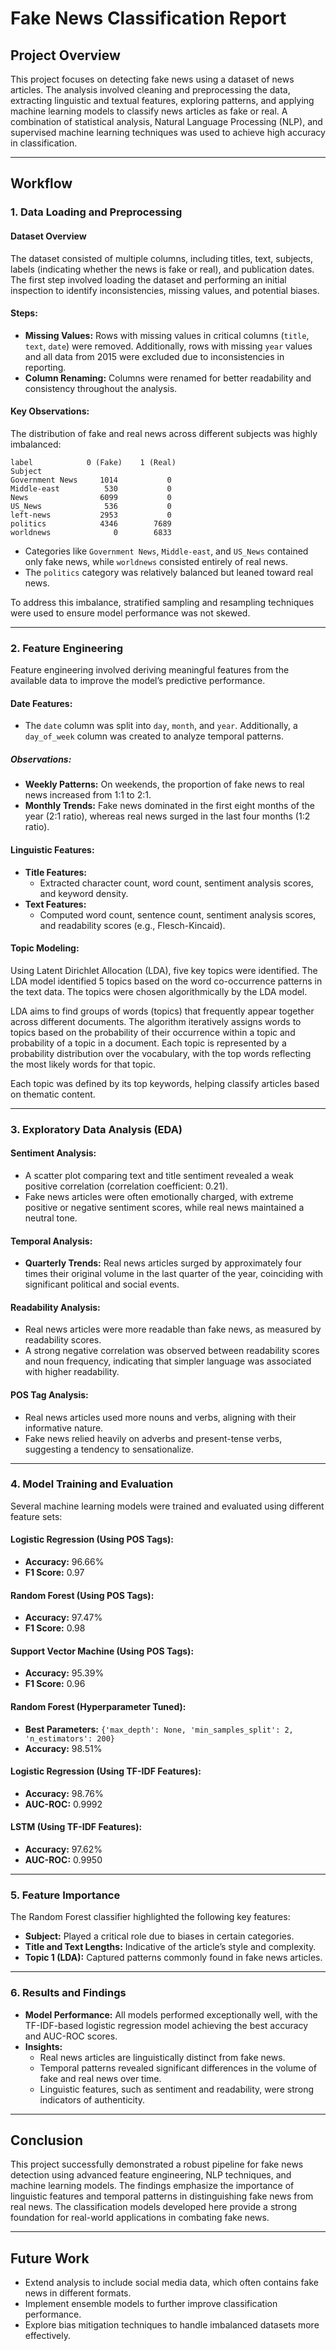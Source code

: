 # Fake News Classification Report

## Project Overview

This project focuses on detecting fake news using a dataset of news articles. The analysis involved cleaning and preprocessing the data, extracting linguistic and textual features, exploring patterns, and applying machine learning models to classify news articles as fake or real. A combination of statistical analysis, Natural Language Processing (NLP), and supervised machine learning techniques was used to achieve high accuracy in classification.

---

## Workflow

### 1. Data Loading and Preprocessing

#### Dataset Overview

The dataset consisted of multiple columns, including titles, text, subjects, labels (indicating whether the news is fake or real), and publication dates. The first step involved loading the dataset and performing an initial inspection to identify inconsistencies, missing values, and potential biases.

#### Steps:

- **Missing Values:** Rows with missing values in critical columns (`title`, `text`, `date`) were removed. Additionally, rows with missing `year` values and all data from 2015 were excluded due to inconsistencies in reporting.
- **Column Renaming:** Columns were renamed for better readability and consistency throughout the analysis.

#### Key Observations:

The distribution of fake and real news across different subjects was highly imbalanced:

```
label            0 (Fake)    1 (Real)
Subject
Government News     1014           0
Middle-east          530           0
News                6099           0
US_News              536           0
left-news           2953           0
politics            4346        7689
worldnews              0        6833
```

- Categories like `Government News`, `Middle-east`, and `US_News` contained only fake news, while `worldnews` consisted entirely of real news.
- The `politics` category was relatively balanced but leaned toward real news.

To address this imbalance, stratified sampling and resampling techniques were used to ensure model performance was not skewed.

---

### 2. Feature Engineering

Feature engineering involved deriving meaningful features from the available data to improve the model’s predictive performance.

#### Date Features:

- The `date` column was split into `day`, `month`, and `year`. Additionally, a `day_of_week` column was created to analyze temporal patterns.

##### Observations:

- **Weekly Patterns:** On weekends, the proportion of fake news to real news increased from 1:1 to 2:1.
- **Monthly Trends:** Fake news dominated in the first eight months of the year (2:1 ratio), whereas real news surged in the last four months (1:2 ratio).

#### Linguistic Features:

- **Title Features:**
  - Extracted character count, word count, sentiment analysis scores, and keyword density.
- **Text Features:**
  - Computed word count, sentence count, sentiment analysis scores, and readability scores (e.g., Flesch-Kincaid).

#### Topic Modeling:

Using Latent Dirichlet Allocation (LDA), five key topics were identified. The LDA model identified 5 topics based on the word co-occurrence patterns in the text data.  The topics were chosen algorithmically by the LDA model.&#x20;

LDA aims to find groups of words (topics) that frequently appear together across different documents. The algorithm iteratively assigns words to topics based on the probability of their occurrence within a topic and probability of a topic in a document. Each topic is represented by a probability distribution over the vocabulary, with the top words reflecting the most likely words for that topic.

Each topic was defined by its top keywords, helping classify articles based on thematic content.

---

### 3. Exploratory Data Analysis (EDA)

#### Sentiment Analysis:

- A scatter plot comparing text and title sentiment revealed a weak positive correlation (correlation coefficient: 0.21).
- Fake news articles were often emotionally charged, with extreme positive or negative sentiment scores, while real news maintained a neutral tone.

#### Temporal Analysis:

- **Quarterly Trends:** Real news articles surged by approximately four times their original volume in the last quarter of the year, coinciding with significant political and social events.

#### Readability Analysis:

- Real news articles were more readable than fake news, as measured by readability scores.
- A strong negative correlation was observed between readability scores and noun frequency, indicating that simpler language was associated with higher readability.

#### POS Tag Analysis:

- Real news articles used more nouns and verbs, aligning with their informative nature.
- Fake news relied heavily on adverbs and present-tense verbs, suggesting a tendency to sensationalize.

---

### 4. Model Training and Evaluation

Several machine learning models were trained and evaluated using different feature sets:

#### Logistic Regression (Using POS Tags):

- **Accuracy:** 96.66%
- **F1 Score:** 0.97

#### Random Forest (Using POS Tags):

- **Accuracy:** 97.47%
- **F1 Score:** 0.98

#### Support Vector Machine (Using POS Tags):

- **Accuracy:** 95.39%
- **F1 Score:** 0.96

#### Random Forest (Hyperparameter Tuned):

- **Best Parameters:** `{'max_depth': None, 'min_samples_split': 2, 'n_estimators': 200}`
- **Accuracy:** 98.51%

#### Logistic Regression (Using TF-IDF Features):

- **Accuracy:** 98.76%
- **AUC-ROC:** 0.9992

#### LSTM (Using TF-IDF Features):

- **Accuracy:** 97.62%
- **AUC-ROC:** 0.9950

---

### 5. Feature Importance

The Random Forest classifier highlighted the following key features:

- **Subject:** Played a critical role due to biases in certain categories.
- **Title and Text Lengths:** Indicative of the article’s style and complexity.
- **Topic 1 (LDA):** Captured patterns commonly found in fake news articles.

---

### 6. Results and Findings

- **Model Performance:** All models performed exceptionally well, with the TF-IDF-based logistic regression model achieving the best accuracy and AUC-ROC scores.
- **Insights:**
  - Real news articles are linguistically distinct from fake news.
  - Temporal patterns revealed significant differences in the volume of fake and real news over time.
  - Linguistic features, such as sentiment and readability, were strong indicators of authenticity.

---

## Conclusion

This project successfully demonstrated a robust pipeline for fake news detection using advanced feature engineering, NLP techniques, and machine learning models. The findings emphasize the importance of linguistic features and temporal patterns in distinguishing fake news from real news. The classification models developed here provide a strong foundation for real-world applications in combating fake news.

---

## Future Work

- Extend analysis to include social media data, which often contains fake news in different formats.
- Implement ensemble models to further improve classification performance.
- Explore bias mitigation techniques to handle imbalanced datasets more effectively.


